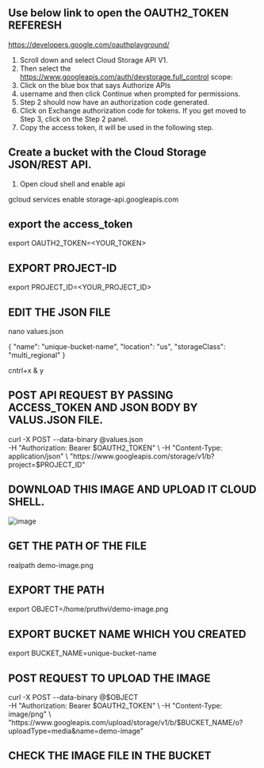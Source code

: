 ## Use below link to open the OAUTH2_TOKEN REFERESH

https://developers.google.com/oauthplayground/

1. Scroll down and select Cloud Storage API V1.
2. Then select the https://www.googleapis.com/auth/devstorage.full_control scope:
3. Click on the blue box that says Authorize APIs
4. username and then click Continue when prompted for permissions.
5. Step 2 should now have an authorization code generated.
6. Click on Exchange authorization code for tokens. If you get moved to Step 3, click on the Step 2 panel.
7. Copy the access token, it will be used in the following step.

## Create a bucket with the Cloud Storage JSON/REST API.

1. Open cloud shell and enable api

gcloud services enable storage-api.googleapis.com

## export the access_token 

export OAUTH2_TOKEN=<YOUR_TOKEN>

## EXPORT PROJECT-ID

export PROJECT_ID=<YOUR_PROJECT_ID>

## EDIT THE JSON FILE

nano values.json

{  "name": "unique-bucket-name",
   "location": "us",
   "storageClass": "multi_regional"
}

cntrl+x & y

## POST API REQUEST BY PASSING ACCESS_TOKEN AND JSON BODY BY VALUS.JSON FILE.

curl -X POST --data-binary @values.json \
    -H "Authorization: Bearer $OAUTH2_TOKEN" \
    -H "Content-Type: application/json" \
    "https://www.googleapis.com/storage/v1/b?project=$PROJECT_ID"
    
## DOWNLOAD THIS IMAGE AND UPLOAD IT CLOUD SHELL.

![image](https://user-images.githubusercontent.com/107435692/228528251-d0fd5991-398a-4f6c-9548-113775981904.png)

## GET THE PATH OF THE FILE

realpath demo-image.png

## EXPORT THE PATH

export OBJECT=/home/pruthvi/demo-image.png

## EXPORT BUCKET NAME WHICH YOU CREATED

export BUCKET_NAME=unique-bucket-name

## POST REQUEST TO UPLOAD THE IMAGE

curl -X POST --data-binary @$OBJECT \
    -H "Authorization: Bearer $OAUTH2_TOKEN" \
    -H "Content-Type: image/png" \
    "https://www.googleapis.com/upload/storage/v1/b/$BUCKET_NAME/o?uploadType=media&name=demo-image"
    
## CHECK THE IMAGE FILE IN THE BUCKET
